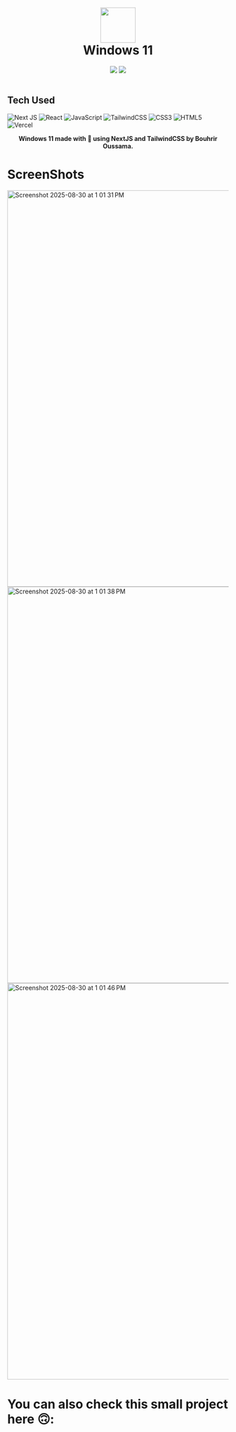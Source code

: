 <div align="center">
 <h1> <img src="https://win.itsvg.in/logo.png" width="80px"><br/>Windows 11</h1>
 <img src="https://img.shields.io/npm/v/npm?style=normal"/>
 <img src="https://img.shields.io/github/languages/code-size/Bouhrir/windows11?logo=github&style=normal"/>
</div>
<br/>

## Tech Used
![Next JS](https://img.shields.io/badge/Next-black?style=for-the-badge&logo=next.js&logoColor=white)
![React](https://img.shields.io/badge/react-%2320232a.svg?style=for-the-badge&logo=react&logoColor=%2361DAFB)
![JavaScript](https://img.shields.io/badge/javascript-%23323330.svg?style=for-the-badge&logo=javascript&logoColor=%23F7DF1E)
![TailwindCSS](https://img.shields.io/badge/tailwindcss-%2338B2AC.svg?style=for-the-badge&logo=tailwind-css&logoColor=white)
![CSS3](https://img.shields.io/badge/css3-%231572B6.svg?style=for-the-badge&logo=css3&logoColor=white)
![HTML5](https://img.shields.io/badge/html5-%23E34F26.svg?style=for-the-badge&logo=html5&logoColor=white)
![Vercel](https://img.shields.io/badge/vercel-%23000000.svg?style=for-the-badge&logo=vercel&logoColor=white)

<div align="center">
  <b>Windows 11 made with 💛 using NextJS and TailwindCSS by Bouhrir Oussama.</b>
</div>

# ScreenShots
<img width="1440" height="900" alt="Screenshot 2025-08-30 at 1 01 31 PM" src="https://github.com/user-attachments/assets/93573434-ab22-4c61-b10e-429ddaa62ab3" />
<img width="1440" height="900" alt="Screenshot 2025-08-30 at 1 01 38 PM" src="https://github.com/user-attachments/assets/ffb0975c-2301-4355-8c16-3c5d2cd40fb4" />
<img width="1440" height="900" alt="Screenshot 2025-08-30 at 1 01 46 PM" src="https://github.com/user-attachments/assets/e2e8fe30-a6d0-451a-8bc7-8e3a8e61beb3" />


# You can also check this small project here 🙃:
